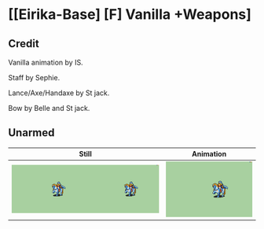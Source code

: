 # [\[Eirika-Base\] \[F\] Vanilla +Weapons]

## Credit

Vanilla animation by IS.

Staff by Sephie.

Lance/Axe/Handaxe by St jack.

Bow by Belle and St jack.
	
## Unarmed

| Still | Animation |
| :---: | :-------: |
| ![Unarmed still](./Unarmed_000.png) | ![Unarmed animation](./Unarmed.gif) |
